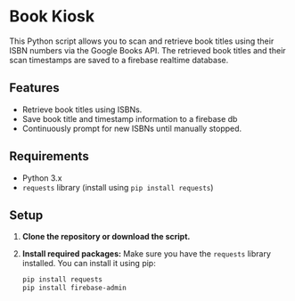 # Book Kiosk

This Python script allows you to scan and retrieve book titles using their ISBN numbers via the Google Books API. The retrieved book titles and their scan timestamps are saved to a firebase realtime database.

## Features

- Retrieve book titles using ISBNs.
- Save book title and timestamp information to a firebase db
- Continuously prompt for new ISBNs until manually stopped.

## Requirements

- Python 3.x
- `requests` library (install using `pip install requests`)

## Setup

1. **Clone the repository or download the script.**

2. **Install required packages:**
   Make sure you have the `requests` library installed. You can install it using pip:
   ```bash
   pip install requests
   pip install firebase-admin
